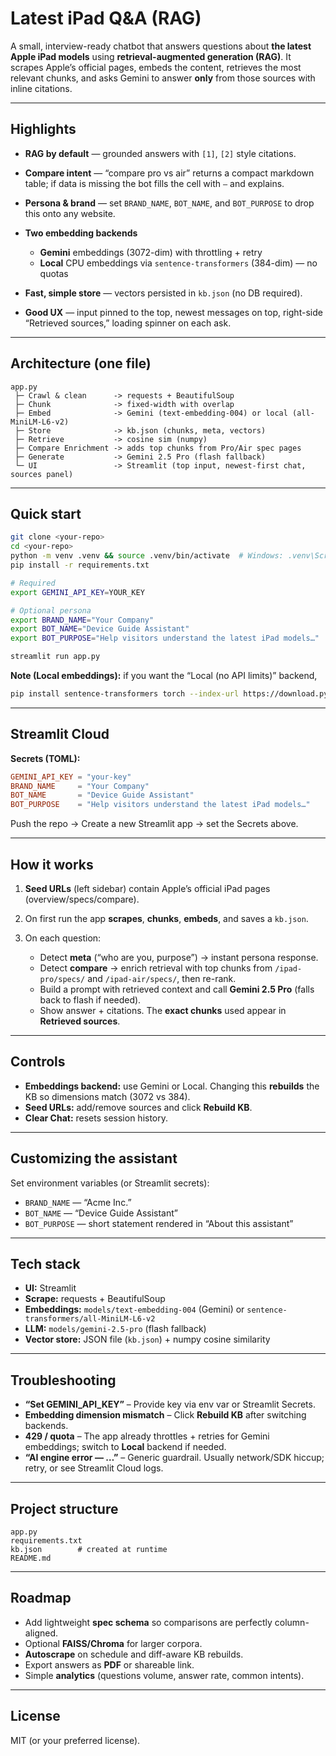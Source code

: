 # Latest iPad Q\&A (RAG)

A small, interview-ready chatbot that answers questions about **the latest Apple iPad models** using **retrieval-augmented generation (RAG)**.
It scrapes Apple’s official pages, embeds the content, retrieves the most relevant chunks, and asks Gemini to answer **only** from those sources with inline citations.

---

## Highlights

* **RAG by default** — grounded answers with `[1]`, `[2]` style citations.
* **Compare intent** — “compare pro vs air” returns a compact markdown table; if data is missing the bot fills the cell with `—` and explains.
* **Persona & brand** — set `BRAND_NAME`, `BOT_NAME`, and `BOT_PURPOSE` to drop this onto any website.
* **Two embedding backends**

  * **Gemini** embeddings (3072-dim) with throttling + retry
  * **Local** CPU embeddings via `sentence-transformers` (384-dim) — no quotas
* **Fast, simple store** — vectors persisted in `kb.json` (no DB required).
* **Good UX** — input pinned to the top, newest messages on top, right-side “Retrieved sources,” loading spinner on each ask.

---

## Architecture (one file)

```
app.py
 ├─ Crawl & clean      -> requests + BeautifulSoup
 ├─ Chunk              -> fixed-width with overlap
 ├─ Embed              -> Gemini (text-embedding-004) or local (all-MiniLM-L6-v2)
 ├─ Store              -> kb.json (chunks, meta, vectors)
 ├─ Retrieve           -> cosine sim (numpy)
 ├─ Compare Enrichment -> adds top chunks from Pro/Air spec pages
 ├─ Generate           -> Gemini 2.5 Pro (flash fallback)
 └─ UI                 -> Streamlit (top input, newest-first chat, sources panel)
```

---

## Quick start

```bash
git clone <your-repo>
cd <your-repo>
python -m venv .venv && source .venv/bin/activate  # Windows: .venv\Scripts\activate
pip install -r requirements.txt

# Required
export GEMINI_API_KEY=YOUR_KEY

# Optional persona
export BRAND_NAME="Your Company"
export BOT_NAME="Device Guide Assistant"
export BOT_PURPOSE="Help visitors understand the latest iPad models…"

streamlit run app.py
```

**Note (Local embeddings):** if you want the “Local (no API limits)” backend,

```bash
pip install sentence-transformers torch --index-url https://download.pytorch.org/whl/cpu
```

---

## Streamlit Cloud

**Secrets (TOML):**

```toml
GEMINI_API_KEY = "your-key"
BRAND_NAME     = "Your Company"
BOT_NAME       = "Device Guide Assistant"
BOT_PURPOSE    = "Help visitors understand the latest iPad models…"
```

Push the repo → Create a new Streamlit app → set the Secrets above.

---

## How it works

1. **Seed URLs** (left sidebar) contain Apple’s official iPad pages (overview/specs/compare).
2. On first run the app **scrapes**, **chunks**, **embeds**, and saves a `kb.json`.
3. On each question:

   * Detect **meta** (“who are you, purpose”) → instant persona response.
   * Detect **compare** → enrich retrieval with top chunks from
     `/ipad-pro/specs/` and `/ipad-air/specs/`, then re-rank.
   * Build a prompt with retrieved context and call **Gemini 2.5 Pro**
     (falls back to flash if needed).
   * Show answer + citations. The **exact chunks** used appear in **Retrieved sources**.

---

## Controls

* **Embeddings backend:** use Gemini or Local. Changing this **rebuilds** the KB so dimensions match (3072 vs 384).
* **Seed URLs:** add/remove sources and click **Rebuild KB**.
* **Clear Chat:** resets session history.

---

## Customizing the assistant

Set environment variables (or Streamlit secrets):

* `BRAND_NAME` — “Acme Inc.”
* `BOT_NAME` — “Device Guide Assistant”
* `BOT_PURPOSE` — short statement rendered in “About this assistant”

---

## Tech stack

* **UI:** Streamlit
* **Scrape:** requests + BeautifulSoup
* **Embeddings:** `models/text-embedding-004` (Gemini) or `sentence-transformers/all-MiniLM-L6-v2`
* **LLM:** `models/gemini-2.5-pro` (flash fallback)
* **Vector store:** JSON file (`kb.json`) + numpy cosine similarity

---

## Troubleshooting

* **“Set GEMINI\_API\_KEY”** – Provide key via env var or Streamlit Secrets.
* **Embedding dimension mismatch** – Click **Rebuild KB** after switching backends.
* **429 / quota** – The app already throttles + retries for Gemini embeddings; switch to **Local** backend if needed.
* **“AI engine error — …”** – Generic guardrail. Usually network/SDK hiccup; retry, or see Streamlit Cloud logs.

---

## Project structure

```
app.py
requirements.txt
kb.json        # created at runtime
README.md
```

---

## Roadmap

* Add lightweight **spec schema** so comparisons are perfectly column-aligned.
* Optional **FAISS/Chroma** for larger corpora.
* **Autoscrape** on schedule and diff-aware KB rebuilds.
* Export answers as **PDF** or shareable link.
* Simple **analytics** (questions volume, answer rate, common intents).

---

## License

MIT (or your preferred license).

